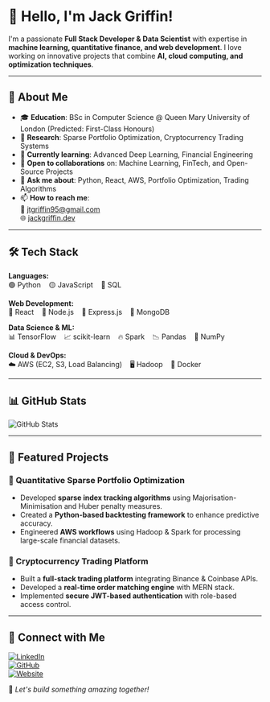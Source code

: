 # 👋 Hello, I'm Jack Griffin!

I'm a passionate **Full Stack Developer & Data Scientist** with expertise in **machine learning, quantitative finance, and web development**. I love working on innovative projects that combine **AI, cloud computing, and optimization techniques**.

---

## 🚀 About Me
- 🎓 **Education**: BSc in Computer Science @ Queen Mary University of London (Predicted: First-Class Honours)  
- 🔬 **Research**: Sparse Portfolio Optimization, Cryptocurrency Trading Systems  
- 🌱 **Currently learning**: Advanced Deep Learning, Financial Engineering  
- 🤝 **Open to collaborations** on: Machine Learning, FinTech, and Open-Source Projects  
- 💬 **Ask me about**: Python, React, AWS, Portfolio Optimization, Trading Algorithms  
- 📫 **How to reach me**:  
  📧 [jtgriffin95@gmail.com](mailto:jtgriffin95@gmail.com)  
  🌐 [jackgriffin.dev](https://jackgriffin.dev)  

---

## 🛠️ Tech Stack
**Languages:**  
🟢 Python &nbsp;&nbsp; 🟡 JavaScript &nbsp;&nbsp; 🔵 SQL  

**Web Development:**  
🔹 React &nbsp;&nbsp; 🔹 Node.js &nbsp;&nbsp; 🔹 Express.js &nbsp;&nbsp; 🔹 MongoDB  

**Data Science & ML:**  
📊 TensorFlow &nbsp;&nbsp; 📈 scikit-learn &nbsp;&nbsp; 🔥 Spark &nbsp;&nbsp; 📉 Pandas &nbsp;&nbsp; 🔣 NumPy  

**Cloud & DevOps:**  
☁️ AWS (EC2, S3, Load Balancing) &nbsp;&nbsp; 🖥️ Hadoop &nbsp;&nbsp; 🐳 Docker  

---

## 📊 GitHub Stats
![GitHub Stats](https://github-readme-stats.vercel.app/api?username=griffin1995&show_icons=true&theme=radical)  

---

## 🌟 Featured Projects

### 🔹 Quantitative Sparse Portfolio Optimization
- Developed **sparse index tracking algorithms** using Majorisation-Minimisation and Huber penalty measures.  
- Created a **Python-based backtesting framework** to enhance predictive accuracy.  
- Engineered **AWS workflows** using Hadoop & Spark for processing large-scale financial datasets.  

### 🔹 Cryptocurrency Trading Platform
- Built a **full-stack trading platform** integrating Binance & Coinbase APIs.  
- Developed a **real-time order matching engine** with MERN stack.  
- Implemented **secure JWT-based authentication** with role-based access control.  

---

## 🔗 Connect with Me  
[![LinkedIn](https://img.shields.io/badge/LinkedIn-0077B5?style=for-the-badge&logo=linkedin&logoColor=white)](https://linkedin.com/in/jackgriffindev)  
[![GitHub](https://img.shields.io/badge/GitHub-100000?style=for-the-badge&logo=github&logoColor=white)](https://github.com/griffin1995)  
[![Website](https://img.shields.io/badge/Website-000000?style=for-the-badge&logo=web&logoColor=white)](https://jackgriffin.dev)  

🚀 *Let's build something amazing together!*  

